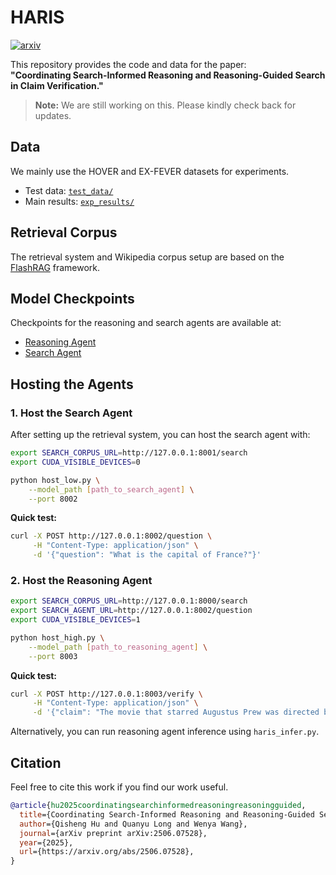# HARIS
[![arxiv](https://img.shields.io/badge/arXiv-2506.07528-b31b1b.svg)](https://arxiv.org/abs/2506.07528)

This repository provides the code and data for the paper:  
**"Coordinating Search-Informed Reasoning and Reasoning-Guided Search in Claim Verification."**


> **Note:** We are still working on this. Please kindly check back for updates.

## Data

We mainly use the HOVER and EX-FEVER datasets for experiments.  
- Test data: [`test_data/`](./test_data)  
- Main results: [`exp_results/`](./exp_results)

## Retrieval Corpus

The retrieval system and Wikipedia corpus setup are based on the [FlashRAG](https://github.com/RUC-NLPIR/FlashRAG) framework.

## Model Checkpoints

Checkpoints for the reasoning and search agents are available at:
- [Reasoning Agent](https://huggingface.co/Qisheng/haris_reasoning_agent_qwen3_4b_v0_wiki18)
- [Search Agent](https://huggingface.co/Qisheng/haris_search_agent_qwen3_4b_v0_wiki18)

## Hosting the Agents

### 1. Host the Search Agent

After setting up the retrieval system, you can host the search agent with:

```bash
export SEARCH_CORPUS_URL=http://127.0.0.1:8001/search
export CUDA_VISIBLE_DEVICES=0

python host_low.py \
    --model_path [path_to_search_agent] \
    --port 8002
````

**Quick test:**

```bash
curl -X POST http://127.0.0.1:8002/question \
     -H "Content-Type: application/json" \
     -d '{"question": "What is the capital of France?"}'
```

### 2. Host the Reasoning Agent

```bash
export SEARCH_CORPUS_URL=http://127.0.0.1:8000/search
export SEARCH_AGENT_URL=http://127.0.0.1:8002/question
export CUDA_VISIBLE_DEVICES=1

python host_high.py \
    --model_path [path_to_reasoning_agent] \
    --port 8003
```

**Quick test:**

```bash
curl -X POST http://127.0.0.1:8003/verify \
     -H "Content-Type: application/json" \
     -d '{"claim": "The movie that starred Augustus Prew was directed by the founder of animation studio Klasky Csupo."}'
```

Alternatively, you can run reasoning agent inference using `haris_infer.py`.


## Citation

Feel free to cite this work if you find our work useful.

```bibtex
@article{hu2025coordinatingsearchinformedreasoningreasoningguided,
  title={Coordinating Search-Informed Reasoning and Reasoning-Guided Search in Claim Verification},
  author={Qisheng Hu and Quanyu Long and Wenya Wang},
  journal={arXiv preprint arXiv:2506.07528},
  year={2025},
  url={https://arxiv.org/abs/2506.07528},
}
```